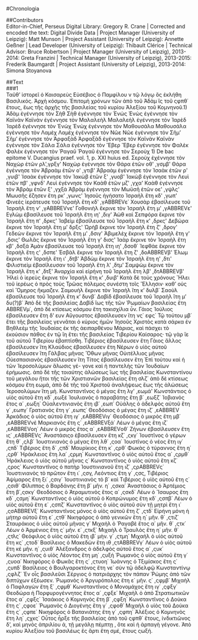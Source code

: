 #Chronologia  

##Contributors  
Editor-in-Chief, Perseus Digital Library: Gregory R. Crane | Corrected and encoded the text: Digital Divide Data | Project Manager (University of Leipzig): Matt Munson | Project Assistant (University of Leipzig): Annette Geßner | Lead Developer (University of Leipzig): Thibault Clérice | Technical Advisor: Bruce Robertson | Project Manager (University of Leipzig), 2013-2014: Greta Franzini | Technical Manager (University of Leipzig), 2013-2015: Frederik Baumgardt | Project Assistant (University of Leipzig), 2013-2014: Simona Stoyanova  

##Text  
###1  
Ταῦθ’ ἱστορεῖ ὁ Καισαρεὺς Εὐσέβιος ὁ Παμφίλου ν τῷ λόγῳ ὃς ἐκλήθη Βασιλικός. Ἀρχὴ κόσμου. Ἐπιτομὴ χρόνων τῶν ἀπὸ τοῦ Ἀδὰμ ἴς τοῦ ςφπθ΄ ἔτους, ἕως τῆς ἀρχῆς τῆς βασιλείας τοῦ κυρίου Ἀλεξίου τοῦ Κομνηνοῦ.1) Ἀδὰμ ἐγέννησε τὸν Σὴθ Σὴθ ἐγέννησε τὸν Ἐνώς Ἐνὼς ἐγέννησε τὸν Καϊνὰν Καϊνὰν ἐγέννησε τὸν Μαλαλεὴλ Μαλαλεὴλ ἐγέννησε τὸν Ἰαρὲδ Ἰαρὲδ ἐγέννησε τὸν Ἑνὼχ Ἑνὼχ ἐγέννησε τὸν Μαθουσάλα Μαθουσάλα ἐγέννησε τὸν Λαμὲχ Λαμὲχ ἐγέννησε τὸν Νῶε Νῶε ἐγέννησε τὸν Σῆμ’ Σῆμ’ ἐγέννησε τὸν Ἀρφαξὰδ Ἀρφαξὰδ ἐγέννησε τὸν Καϊνὰν Καϊνὰν ἐγέννησε τὸν Σάλα Σάλα ἐγέννησε τὸν Ἕβερ Ἕβερ ἐγέννησε τὸν Φαλὲκ Φαλὲκ ἐγέννησε τὸν Ῥαγαῦ Ῥαγαῦ ἐγέννησε τὸν Σεροὺχ 1) De bac epitome V. Ducangius praef. vol. 1, p. XXI huius ed. Σεροὺχ ἐχέννησε τὸν Ναχὼρ ἐτῶν ρλ',γρξγ' Ναχὼρ ἐγέννησε τὸν Θάρα ἐτῶν οθ' ,γσμβ' Θάρα ἐγέννησε τὸν Ἀβραὰμ ἐτῶν ο' ,γτιβ' Ἀβραὰμ ἐγέννησε τὸν Ἰσαὰκ ἐτῶν ρ' ,γυιβ' ᾿Ισαὰκ ἐγέννησε τὸν Ἰακὼβ ἐτῶν ξ' ,γυοβ' Ίακὼβ ἐγέννησε τὸν Λευὶ ἐτῶν πβ' ,γφνδ' Λευὶ ἐγέννησε τὸν Καὰθ ἐτῶν μζ' ,γχα' Καὰθ ἐγέννησε τὸν Ἀβρὰμ ἐτῶν ξ' ,γχξά Ἀβρὰμ ἐγέννησε τὸν Μωϋσῆ ἐτῶν οε' ,γψλς' Μωυσῆς ἔζησεν ἔτη ρκ' ,γωνς' Ίησοῦς ἡγήσατο Ἰσραὴλ ἔτη κδ' ,γωπ' Φινεὲς ἱεράτευσε τοῦ Ἰσραὴλ ἔτη κδ' ,γABBREVε΄ Χουσὰρ ἐβασίλευσε τοῦ Ἰσραὴλ ἔτη ν' ,γABBREVνε' Γοθονιὴλ ἔκρινε τὸν Ἰσραὴλ ἔτη μ' ,γABBREVε' Εγλὼμ ἐβασίλευσε τοῦ Ἰσραὴλ ἔτη ιη' ,διγ' Ἀὼθ καὶ Σεπφόρα ἔκρινε τὸν Ἰσραὴλ ἔτη π' ,δρκς' Ἰαβεὶμ ἐβασίλευσε τοῦ Ἰσραὴλ ἔτη κ' ,δρκς' Δεβώρα ἔκρινε τὸν Ἰσραὴλ ἔτη μ' δρξς' Ώρὴβ ἔκρινε τὸν Ἰσραὴλ ἔτη ζ' ,δρογ' Γεδεὼν ἔκρινε τὸν Ἰσραὴλ ἔτη μ' ,δσιγ' Ἀβιμελὲχ ἔκρινε τὸν Ἰσραὴλ ἔτη γ' ,δσις' Θωλᾶς ἔκρινε τὸν Ἰσραὴλ ἔτη γ' δισς' Ίαὰρ ἔκρινε τὸν Ἰσραὴλ ἔτη κβ' ,δσξά Ἀμὰν ἐβασίλευσε τοῦ Ἰσραὴλ ἔτη ιη' ,δσοθ΄ Ἰεφθάε ἔκρινε τὸν Ἰσραὴλ ἔτη ς' ,δσπε' Έσβὰλ ἔκρινε τὸν Ἰσραὴλ ἔτη ζ' ,δοABBREVβ' Έλωμ ἔκρινε τὸν Ἰσραὴλ ἔτη ι' ,δτβ' Ἀβδὼμ ἔκρινε τὸν Ἰσραὴλ ἔτη η' ,δτι' Φιλιστιεὶμ ἐβασίλευσαν τοῦ Ίσραὴλ ἔτη λ' ,δτμ' Σαμψὼμ ἔκρινε τὸν Ἰσραὴλ ἔτη κ' ,δτξ' Άναρχία καὶ εἰρήνη τοῦ Ἰσραὴλ ἔτη λβ' ,δτABBREVβ' Ἠλεὶ ὁ ἱερεὺς ἔκρινε τὸν Ἰσραὴλ ἔτη κ' ,δυιβ' Κατὰ δὲ τοὺς χρόνους Ἤλει τοῦ ἱερέως ὁ πρὸς τοὺς Τρῶας πόλεμος συνέστη τοῖς Ἕλλησιν· καθ’ οὑς καὶ Ὅμηρος ἤκμαζεν. Σαμουὴλ ἔκρινε τὸν Ἰσραὴλ ἴτη κ’ δυλβ΄ Σαοὺλ ἐβασίλευσε τοῦ Ἰσραὴλ ἔτη κ’ δυνβ΄ Δαβὶδ ἐβασίλευσε τοῦ Ἰσραὴλ ἴτη μ’ δυ(?)β΄ Ἀπὸ δὲ τῆς βασιλείας Δαβὶδ ἴως τῆς τῶν Ῥωμαίων βασιλείας ἔτη ABBREVμ΄, ἀπὸ δὲ κτίσεως κόσμου ἔτη τακισχίλια ὗν. Γάιος Ἰούλιος ἐβασίλευσεν ἔτη δ’ ευν Αὔγουστος ἐβασίλευσεν ἴτη νς΄ εφς΄ Τῷ τούτου μβ΄ ἔτει τῆς βασιλείας γεννᾶται ὁ κύριος ἡμῶν Ἰησοῦς Χριστὸς κατὰ σάρκα ἐν Βηθλεὲμ τῆς Ἰουδαίας ἐκ τῆς ἀειπαρθένου Μάριας, καὶ πάσχει τὸ ἑκούσιον πάθος ἐν τῷ ἴη ἔτει τῆς βασιλείας Τιβερίου Καίσαρος· τῷ γὰρ ἴε τοῦ αὐτοῦ Τιβερίου ἐβαπτίσθη. Τιβέριος ἐβασίλευσεν ἔτη Γάιος ἄλλος ἐβασίλευσεν ἴτη Κλαύδιος ἐβασίλευσεν ἔτη Νέρων ὁ υἱὸς αὐτοῦ ἐβασίλευσεν ἴτη Γάλβας μῆνας Ὄθων μῆνας Οὐιτέλλιος μῆνας Οὐεσπασιανὸς ἐβασίλευσεν ἴτη Τίτος ἐβασίλευσεν ἔτη Ἐπὶ τούτου καὶ ἡ τῶν Ἱεροσολύμων ἅλωσις γέ- γονε καὶ ἡ παντελὴς τῶν Ἰουδαίων ἐρήμωσις. ἀπὸ δὲ τῆς τοιαύτης ἁλώσεως ἴως τῆς βασιλείας Κωνσταντίνου τοῦ μεγάλου ἤτοι τῆς τῶν Χριστιανῶν βασιλείας ἔτη σλζ΄ ἀπὸ δὲ κτίσεως κόσμου ἔτη εωμά, ἀπὸ δὲ τῆς τοῦ Χριστοῦ ἀναλήψεως ἕως τῆς ἁλώσεως Ἱεροσολύμων ἴτη μὴ. Κωνσταντῖνος ὁ μέγας ἔτη λγ' ,εωμά' Κωνστάντιος ὁ υίὸς αὐτοῦ ἔτη κδ΄ ,εωξέ Ἰουλιανὸς ὁ παραβάτης ἔτη β΄ ,εωξζ΄ Ἰοβιανὸς ἔτος α΄ ,εωξη΄ Οὐαλεντινιανὸς ἔτη ιβ΄ ,εωπ΄ Οὐάλης ὁ ἀδελφὸς αὐτοῦ ἔτη γ΄ ,εωπγ΄ Γρατιανὸς ἔτη γ΄ ,εωπς΄ Θεοδόσιος ὁ μέγας ἔτη ιζ΄ ,εABBREV Ἀρκάδιος ὁ υἱὸς αὐτοῦ ἔτη ιγ΄ ,εABBREVιγ΄ Θεοδόσιος ὁ μικρὸς ἔτη μβ΄ ,εABBREVνέ Μαρκιανὸς ἔτη ς΄ ,εABBREVξά΄ Λέων ὁ μέγας ἔτη ιζ΄ ,εABBREVοη΄ Λέων ὁ μικρὸς ἔτος α΄ ,εABBREVοθ΄ Ζήνων ἐβασίλευσεν ἔτη ις΄ ,εABBREVς΄ Ἀναστάσιςο ἐβασίλευσεν ἔτη κζ΄ ,ςκγ΄ Ἰουστῖνος ὁ γέρων ἔτη θ΄ ,ςλβ΄ Ἰουστινιανὸς ὁ μέγας ἔτη λθ΄ ,ςοα΄ Ἰουστῖνος ὁ νέος ἔτη ιγ΄ ,ςπδ΄ Τιβέριος ἔτη δ΄ ,ςπδ΄ Μαυρίκιος ἔτη κ΄ ,ςρθ΄ Φωκὰς ὁ τύραννος ἔτη η΄ ,ςρθ΄ Ἡράκλειος ἔτη λα΄ ,ςρμη΄ Κωνσταντῖνος ὁ υἱὸς αὐτοῦ ἔτος α΄ ,ςρμθ΄ Ἡράκλειος ὁ υἱὸς αὐτοῦ μῆνας ς΄ Κωνσταντῖνος ὁ υἱὸς αὐτοῦ ἔτη κζ΄ ,ςρος΄ Κωνσταντῖνος ὁ πατὴρ Ἰουστινιανοῦ ἔτη ιζ΄ ,ςρABBREVς΄ Ἰουστινιανὸς τὸ πρῶτον ἔτη ι΄ ,ςσγ, Λεόντιος ἔτη γ΄ ,ςσς, Τιβέριος Ἀψίμαρος ἔτη ξι΄ ,ςσιγ΄ Ἰουστινιανὸς τὸ β΄ καὶ Τιβέριος ὁ υἱὸς αὐτοῦ ἔτη ς΄ ,ςσιθ΄ Φίλιππος ὁ Βαρδάνης ἔτη β΄ μῆν. η΄ ,ςσκα΄ Ἀναστάσιος ὁ Ἀρτέμιος ἔτη β΄,ςσκγ΄ Θεοδόσιος ὁ Ἀτραμυτινὸς ἔτος α΄ ,ςσκδ΄ Λέων ὁ Ἴσαυρος ἔτη κδ΄ ,ςσμη΄ Κωνσταντῖνος ὁ υἱὸς αὐτοῦ ὁ Κοπρώνυμος ἔτη κδ᾿ ,ςσπβ΄ Λέων ὁ υίὸς αὐτοῦ ἔτη ε΄ ,ςσπζ΄ Κωνσταντῖνος ὀ υἱὸς αὐτοῦ σὺν τῇ μητρὶ ἔτη ι΄ ,ςσABBREVξ΄ Κωνσταντῖνος μόνος ὁ υίὸς αὐτοῦ ἔτη ζ΄ ,ςτδ΄ Εἰρήνη μόνη ἡ μήτηρ αὐτοῦ ἔτη ε΄ ,ςτθ΄ Νικηφόρος ὁ ἀπὸ γενικῶν ἔτη η΄ μῆν. θ΄ ,ςτιζ΄ Σταυράκιος ὁ υίὸς αὐτοῦ μῆνας γ΄ Μιχαὴλ ὁ Ῥαγαβὲ ἔτος α΄ μῆν. θ΄ ,ςτκ΄ Λέων ὁ Ἀρμένιος ἔτη ς΄ μῆν. ε΄ ,ςτκξ΄ Μιχαὴλ ὁ Τραυλὸς ἔτη η΄ μῆν. θ΄ ,ςτλς΄ Θεόφιλος ὁ υἱὸς αὐτοῦ ἔτη ιβ΄ μὴν. γ΄ ,ςτμη΄ Μιχαὴλ ὁ υἱὸς αὐτοῦ ἔτη κς΄ ,ςτοδ΄ Βασίλειος ὁ Μακεδὼν ἔτη ιθ ,ςτABBREVγ΄ Λέων ὁ υίὸς αὐτοῦ ἔτη κέ μῆν. η΄ ,ςυιθ΄ Ἀλέξανδρος ὁ ἀδελφὸς αὐτοῦ ἔτος α΄ ,ςυκ΄ Κωνσταντῖνος ὁ υἱὸς Λέοντος ἔτη μη΄ ,ςυξή Ῥωμανὸς ὁ υἱὸς αὐτοῦ ἔτη γ΄ ,ςυοα΄ Νικηφόρος ὁ Φωκᾶς ἔτη ς΄ ,ςτυοη΄ Ἰωάννης ὁ Τξιμίσκος ἔτη ς΄ ,ςυπδ΄ Βασίλειος ὁ Βουλγαροκτόνος ἔτη νε΄ σὺν τῷ ἀδελφῷ Κωνσταντίνῳ ,ςφλζ΄ Ἐν οἷς βασιλεῦσι Σέργιος ὁ πατριάρχης τὸν πάπαν Ῥώμης ἀπὸ τῶν διπτύχων ἐξέωσεν. Ῥωμανὸς ὁ Ἀργυρόπολος ἔτη ε΄ μῆν. ς΄ ,ςφμβ΄ Μιχαὴλ ὁ Παφλαγὼν ἔτη ξ΄ ,ςφμθ΄ Κωνσταντῖνος ὁ Μονομάχος ἔτη ιγ΄ ,ςφξγ΄ Θεοδώρα ἡ Πορφυρογέννητος ἔτος α΄ ,ςφξε΄ Μιχαὴλ ὁ ἀπὸ Στρατιωτικῶν ἔτος α΄ ,ςφξς΄ Ἰσαάκιος ὁ Κομνηνὸς ἔτη β΄ ,ςφξη΄ Κωνσταντῖνος ὁ Δούκα ἔτη ς΄ ,ςφοε΄ Ῥωμανὸς ὁ Διογένης ἔτη γ΄ ,ςφοθ΄ Μιχαὴλ ὁ υἱὸς τοῦ Δούκα ἔτη ς΄ ,ςφπε΄ Νικηφόρος ὁ Βατανιάτης ἔτη γ΄ ,ςφπη΄ Ἀλέξιος ὁ Κομνηνὸς ἔτη λη΄ ,ςχκς΄ Οὗτος ἦρξε τῆς βασιλείας ἀπὸ τοῦ ςφπθ΄ ἔτους, ἰνδικτιῶνος δ’, καὶ μηνὸς ἀπριλίου ἁ, τῇ μεγάλῃ πέμπτῃ , ὅτε καὶ ἡ ἁρπαγὴ γέγονε. Ἀπὸ κυρίου Ἀλεξίου τοῦ βασιλέως ἕς ἄρτι ἔτη σμέ, ἔτους ςωξή.  
